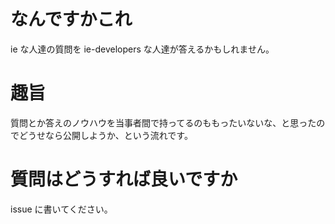 # なんですかこれ
ie な人達の質問を ie-developers な人達が答えるかもしれません。

# 趣旨
質問とか答えのノウハウを当事者間で持ってるのももったいないな、と思ったのでどうせなら公開しようか、という流れです。

# 質問はどうすれば良いですか
issue に書いてください。
